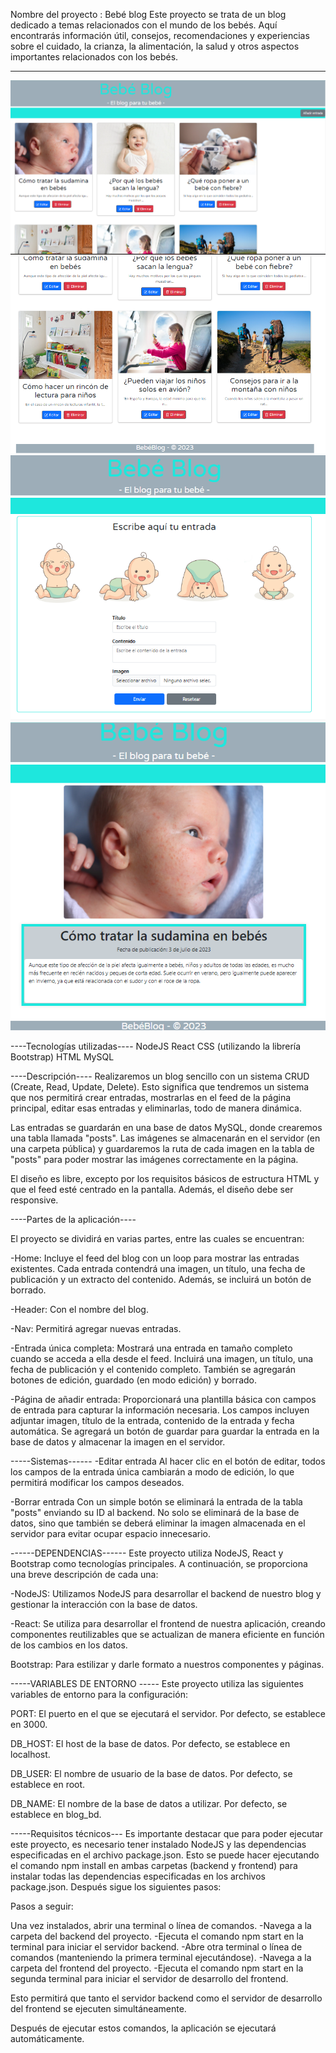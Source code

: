 Nombre del proyecto : Bebé blog
Este proyecto se trata de un blog dedicado a temas relacionados con el mundo de los bebés. 
Aquí encontrarás información útil, consejos, recomendaciones y experiencias sobre el cuidado, la crianza, la alimentación, la salud y otros aspectos importantes relacionados con los bebés.

--------------------------------------------------------------------
![Feed 1](image.png)
![Feed 2](image-1.png)
![Añadir entrada](image-2.png)
![Detalle entrada](image-3.png)


----Tecnologías utilizadas----
NodeJS
React
CSS (utilizando la librería Bootstrap)
HTML
MySQL

----Descripción----
Realizaremos un blog sencillo con un sistema CRUD (Create, Read, Update, Delete). Esto significa que tendremos un sistema que nos permitirá crear entradas, mostrarlas en el feed de la página principal, editar esas entradas y eliminarlas, todo de manera dinámica.

Las entradas se guardarán en una base de datos MySQL, donde crearemos una tabla llamada "posts". Las imágenes se almacenarán en el servidor (en una carpeta pública) y guardaremos la ruta de cada imagen en la tabla de "posts" para poder mostrar las imágenes correctamente en la página.

El diseño es libre, excepto por los requisitos básicos de estructura HTML y que el feed esté centrado en la pantalla. Además, el diseño debe ser responsive.

----Partes de la aplicación----

El proyecto se dividirá en varias partes, entre las cuales se encuentran:

-Home: Incluye el feed del blog con un loop para mostrar las entradas existentes. Cada entrada contendrá una imagen, un título, una fecha de publicación y un extracto del contenido. Además, se incluirá un botón de borrado.

-Header: Con el nombre del blog.

-Nav: Permitirá agregar nuevas entradas.

-Entrada única completa: Mostrará una entrada en tamaño completo cuando se acceda a ella desde el feed. Incluirá una imagen, un título, una fecha de publicación y el contenido completo. También se agregarán botones de edición, guardado (en modo edición) y borrado.

-Página de añadir entrada: Proporcionará una plantilla básica con campos de entrada para capturar la información necesaria. Los campos incluyen adjuntar imagen, título de la entrada, contenido de la entrada y fecha automática. Se agregará un botón de guardar para guardar la entrada en la base de datos y almacenar la imagen en el servidor.

-----Sistemas------
-Editar entrada
Al hacer clic en el botón de editar, todos los campos de la entrada única cambiarán a modo de edición, lo que permitirá modificar los campos deseados.

-Borrar entrada
Con un simple botón se eliminará la entrada de la tabla "posts" enviando su ID al backend. No solo se eliminará de la base de datos, sino que también se deberá eliminar la imagen almacenada en el servidor para evitar ocupar espacio innecesario. 

------DEPENDENCIAS------
Este proyecto utiliza NodeJS, React y Bootstrap como tecnologías principales. A continuación, se proporciona una breve descripción de cada una:

-NodeJS: Utilizamos NodeJS para desarrollar el backend de nuestro blog y gestionar la interacción con la base de datos.

-React: Se utiliza para desarrollar el frontend de nuestra aplicación, creando componentes reutilizables que se actualizan de manera eficiente en función de los cambios en los datos.

Bootstrap: Para estilizar y darle formato a nuestros componentes y páginas.

-----VARIABLES DE ENTORNO -----
Este proyecto utiliza las siguientes variables de entorno para la configuración:

PORT: El puerto en el que se ejecutará el servidor. Por defecto, se establece en 3000.

DB_HOST: El host de la base de datos. Por defecto, se establece en localhost.

DB_USER: El nombre de usuario de la base de datos. Por defecto, se establece en root.

DB_NAME: El nombre de la base de datos a utilizar. Por defecto, se establece en blog_bd.


-----Requisitos técnicos---
Es importante destacar que para poder ejecutar este proyecto, es necesario tener instalado NodeJS y las dependencias especificadas en el archivo package.json. Esto se puede hacer ejecutando el comando npm install en ambas carpetas (backend y frontend) para instalar todas las dependencias especificadas en los archivos package.json. Después sigue los siguientes pasos:

Pasos a seguir:

Una vez instalados, abrir una terminal o línea de comandos.
-Navega a la carpeta del backend del proyecto.
-Ejecuta el comando npm start en la terminal para iniciar el servidor backend.
-Abre otra terminal o línea de comandos (manteniendo la primera terminal ejecutándose).
-Navega a la carpeta del frontend del proyecto.
-Ejecuta el comando npm start en la segunda terminal para iniciar el servidor de desarrollo del frontend.

Esto permitirá que tanto el servidor backend como el servidor de desarrollo del frontend se ejecuten simultáneamente. 

Después de ejecutar estos comandos, la aplicación se ejecutará automáticamente.